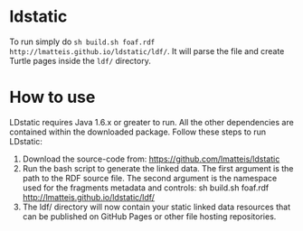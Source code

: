 ldstatic
========

To run simply do `sh build.sh foaf.rdf http://lmatteis.github.io/ldstatic/ldf/`. It will parse the file and create Turtle pages inside the `ldf/` directory.

# How to use

LDstatic requires Java 1.6.x or greater to run. All the other dependencies are contained within the downloaded package. Follow these steps to run LDstatic:

1. Download the source-code from: https://github.com/lmatteis/ldstatic
2. Run the bash script to generate the linked data. The first argument is the path to the RDF source file. The second argument is the namespace used
for the fragments metadata and controls:
   sh build.sh foaf.rdf http://lmatteis.github.io/ldstatic/ldf/
3. The ldf/ directory will now contain your static linked data resources that
can be published on GitHub Pages or other file hosting repositories.
